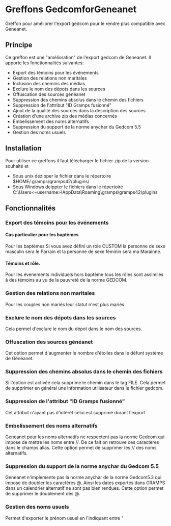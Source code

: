 # Greffons GedcomforGeneanet

Greffon pour améliorer l'export gedcom pour le rendre plus compatible avec Geneanet.

## Principe
Ce greffon est une "amélioration" de l'export gedcom de Geneanet. Il apporte les fonctionnalités suivantes:

* Export des témoins pour les événements
* Gestion des relations non maritales
* Inclusion des chemins des médias
* Exclure le nom des dépots dans les sources
* Offuscation des sources généanet
* Suppression des chemins absolus dans le chemin des fichiers
* Suppression de l'attribut "ID Gramps fusionné"
* Ajout de la qualité des sources dans la description des sources
* Création d'une archive zip des médias concernés
* Embelissement des noms alternatifs
* Suppression du support de la norme anychar du Gedcom 5.5
* Gestion des noms usuels

## Installation

Pour utiliser ce greffons il faut télécharger le fichier zip de la version souhaité et 

* Sous unix dezipper le fichier dans le répertoire $HOME/.gramps/gramps42/plugins/
* Sous Windows deippter le fichiers dans le répertoire C:\Users\<~username>\AppData\Roaming\gramps\gramps42\plugins

## Fonctionnalités

### Export des témoins pour les événements

#### Cas particulier pour les baptèmes

Pour les baptèmes Si vous avez défini un role CUSTOM la personne de sexe masculin sera le Parrain et la personne de sexe féminin sera ma Marainne.

#### Témoins et rôle.

Pour les évenements individuels hors baptème tous les rôles sont assimilés à des témoins au vu de la pauvreté de la norme GEDCOM. 

### Gestion des relations non maritales
Pour les couples non mariés leur statut n'est plus mariés. 

### Exclure le nom des dépots dans les sources

Cela permet d'exclure le nom du dépot dans le nom des sources.

### Offuscation des sources généanet

Cet option permet d'augmenter le nombre d'étoiles dans le défunt système de Généanet.

### Suppression des chemins absolus dans le chemin des fichiers

Si l'option est activée cela supprime le chemin dans le tag FILE. 
Cela permet de supprimer en général une information utilisateur dans le fichier gedcom.

### Suppression de l'attribut "ID Gramps fusionné"

Cet attribut n'ayant pas d'intérêt celui est supprimé durant l'export

### Embelissement des noms alternatifs

Geneanet pour les noms alternatifs ne respectent pas la norme Gedcom qui impose de mettre les noms entre //. De ce fait on retrouve ces caractères dans le champs alias. Cette option permet de supprimer les // des noms alternatifs.

### Suppression du support de la norme anychar du Gedcom 5.5

Geneanet n'implemente pas la norme anychar de la norme Gedcom5.3 qui impose de doubler les caractères @. Ainsi les dates exportés dans GRAMPS dans un calendrier alternatif ne sont pas bien rendues. Cette option permet de supprimer le doublement des @.


### Gestion des noms usuels

Permet d'exporter le prénom usuel en l'indiquant entre "
